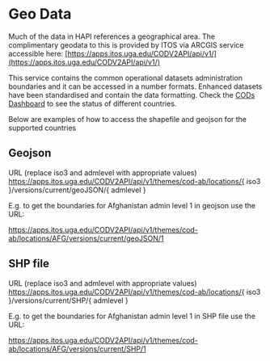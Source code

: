 # Geo Data

Much of the data in HAPI references a geographical area.  The complimentary geodata to this is provided by ITOS via ARCGIS service accessible here: [https://apps.itos.uga.edu/CODV2API/api/v1/](https://apps.itos.uga.edu/CODV2API/api/v1/)

This service contains the common operational datasets administration boundaries and it can be accessed in a number formats. Enhanced datasets have been standardised and contain the data formatting. Check the [CODs Dashboard](https://cod.unocha.org/) to see the status of different countries.

Below are examples of how to access the shapefile and geojson for the supported countries

## Geojson

URL (replace iso3 and admlevel with appropriate values)
https://apps.itos.uga.edu/CODV2API/api/v1/themes/cod-ab/locations/{ iso3 }/versions/current/geoJSON/{ admlevel }

E.g. to get the boundaries for Afghanistan admin level 1 in geojson use the URL:

https://apps.itos.uga.edu/CODV2API/api/v1/themes/cod-ab/locations/AFG/versions/current/geoJSON/1 

## SHP file

URL (replace iso3 and admlevel with appropriate values)
https://apps.itos.uga.edu/CODV2API/api/v1/themes/cod-ab/locations/{ iso3 }/versions/current/SHP/{ admlevel }

E.g. to get the boundaries for Afghanistan admin level 1 in SHP file use the URL:

https://apps.itos.uga.edu/CODV2API/api/v1/themes/cod-ab/locations/AFG/versions/current/SHP/1 